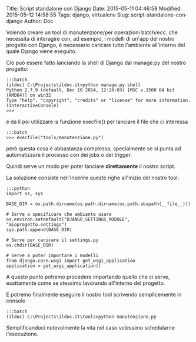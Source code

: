 Title: Script standalone con Django
Date: 2015-05-11 04:46:58
Modified: 2015-05-12 14:58:55
Tags: django, virtualenv
Slug: script-standalone-con-django
Author: Doc

Volendo creare un tool di manutenzione/per operazioni batch/ecc. che necessita di interagire con, ad esempio, i modelli di un'app del nostro progetto con Django, è necessario caricare tutto l'ambiente all'interno del quale Django viene eseguito.

Ciò può essere fatto lanciando la shell di Django dal manage.py del nostro progetto:

    :::batch
    (ildoc) C:\Projects\ildoc.it>python manage.py shell
    Python 2.7.9 (default, Dec 10 2014, 12:28:03) [MSC v.1500 64 bit (AMD64)] on win32
    Type "help", "copyright", "credits" or "license" for more information.
    (InteractiveConsole)
    >>>

e da li poi utilizzare la funzione execfile() per lanciare il file che ci interessa

    :::batch
    >>> execfile("tools/manutenzione.py")

però questa cosa è abbastanza complessa, specialmente se si punta ad automatizzare il processo con dei jobs o dei trigger.

Quindi serve un modo per poter lanciare **direttamente** il nostro script.

La soluzione consiste nell'inserire queste righe all'inizio del nostro tool:

    :::python
    import os, sys
    
    BASE_DIR = os.path.dirname(os.path.dirname(os.path.abspath(__file__)))

    # Serve a specificare che ambiente usare
    os.environ.setdefault("DJANGO_SETTINGS_MODULE", "mioprogetto.settings")
    sys.path.append(BASE_DIR)

    # Serve per caricare il settings.py
    os.chdir(BASE_DIR)

    # Serve a poter importare i modelli
    from django.core.wsgi import get_wsgi_application
    application = get_wsgi_application()

A questo punto potremo procedere importando quello che ci serve, esattamente come se stessimo lavorando all'interno del progetto.

E potremo finalmente eseguire il nostro tool scrivendo semplicemente in console

    :::batch
    (ildoc) C:\Projects\ildoc.it\tools>python manutenzione.py

Semplificandoci notevolmente la vita nel caso volessimo schedularne l'esecuzione.